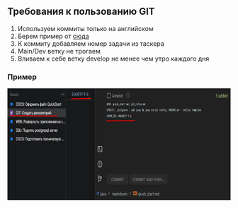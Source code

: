 ## Требования к пользованию GIT
1) Используем коммиты только на английском
2) Берем пример от [сюда](https://github.com/BaggerFast/ItManuals/blob/main/git/commits.md)
3) К коммиту добавляем номер задачи из таскера
4) Main/Dev ветку не трогаем
5) Вливаем к себе ветку develop не менее чем утро каждого дня

### Пример
<img src="../assets/commit_template.png" width="752" height="254" alt="preview"/>